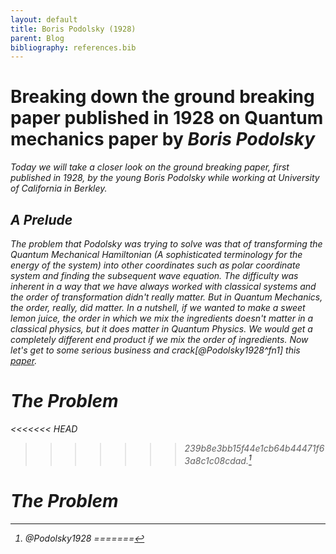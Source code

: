 ```yaml
---
layout: default
title: Boris Podolsky (1928)
parent: Blog
bibliography: references.bib
---
```


# Breaking down the ground breaking paper published in 1928 on Quantum mechanics paper by <em>Boris Podolsky<em>

Today we will take a closer look on the ground breaking paper, first published in 1928, by the young Boris Podolsky while working at University of California in Berkley.

## A Prelude
The problem that Podolsky was trying to solve was that of transforming the Quantum Mechanical Hamiltonian (A sophisticated terminology for the energy of the system) into other coordinates such as polar coordinate system and finding the subsequent wave equation. The difficulty was inherent in a way that we have always worked with classical systems and the order of transformation didn't really matter. But in Quantum Mechanics, the order, *really*, did matter. In a nutshell, if we wanted to make a sweet lemon juice, the order in which we mix the ingredients doesn't matter in a classical physics, but it does matter in Quantum Physics. We would get a completely different end product if we mix the order of ingredients. Now let's get to some serious business and crack[@Podolsky1928^fn1] this [paper](https://journals.aps.org/pr/abstract/10.1103/PhysRev.32.812).

# The Problem


<<<<<<< HEAD
[^fn1]: @Podolsky1928
=======
[^fn1]: [@Podolsky1928]
<!--stackedit_data:
eyJoaXN0b3J5IjpbLTExMTE4ODA5MzJdfQ==
-->
>>>>>>> 239b8e3bb15f44e1cb64b44471f63a8c1c08cdad.[^fn1] 

# The Problem

[^fn1]: [@Podolsky1928]
<!--stackedit_data:
eyJoaXN0b3J5IjpbLTExNDgwNDcxNjZdfQ==
-->